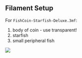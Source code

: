
## Filament Setup

For `FishCoin-Starfish-Deluxe.3mf`:
1. body of coin - use transparent!
2. starfish
3. small peripheral fish

![](FishCoin-Starfish-Deluxe.png)
